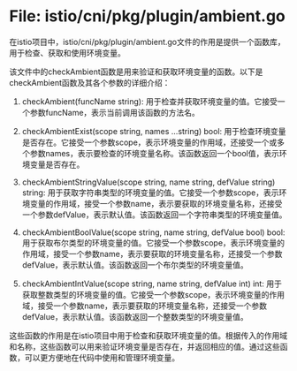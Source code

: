 # File: istio/cni/pkg/plugin/ambient.go

在istio项目中，istio/cni/pkg/plugin/ambient.go文件的作用是提供一个函数库，用于检查、获取和使用环境变量。

该文件中的checkAmbient函数是用来验证和获取环境变量的函数。以下是checkAmbient函数及其各个参数的详细介绍：

1. checkAmbient(funcName string): 用于检查并获取环境变量的值。它接受一个参数funcName，表示当前调用该函数的方法名。

2. checkAmbientExist(scope string, names ...string) bool: 用于检查环境变量是否存在。它接受一个参数scope，表示环境变量的作用域，还接受一个或多个参数names，表示要检查的环境变量名称。该函数返回一个bool值，表示环境变量是否存在。

3. checkAmbientStringValue(scope string, name string, defValue string) string: 用于获取字符串类型的环境变量的值。它接受一个参数scope，表示环境变量的作用域，接受一个参数name，表示要获取的环境变量名称，还接受一个参数defValue，表示默认值。该函数返回一个字符串类型的环境变量值。

4. checkAmbientBoolValue(scope string, name string, defValue bool) bool: 用于获取布尔类型的环境变量的值。它接受一个参数scope，表示环境变量的作用域，接受一个参数name，表示要获取的环境变量名称，还接受一个参数defValue，表示默认值。该函数返回一个布尔类型的环境变量值。

5. checkAmbientIntValue(scope string, name string, defValue int) int: 用于获取整数类型的环境变量的值。它接受一个参数scope，表示环境变量的作用域，接受一个参数name，表示要获取的环境变量名称，还接受一个参数defValue，表示默认值。该函数返回一个整数类型的环境变量值。

这些函数的作用是在istio项目中用于检查和获取环境变量的值。根据传入的作用域和名称，这些函数可以用来验证环境变量是否存在，并返回相应的值。通过这些函数，可以更方便地在代码中使用和管理环境变量。

